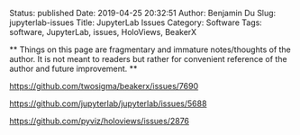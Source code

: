 Status: published
Date: 2019-04-25 20:32:51
Author: Benjamin Du
Slug: jupyterlab-issues
Title: JupyterLab Issues
Category: Software
Tags: software, JupyterLab, issues, HoloViews, BeakerX

**
Things on this page are fragmentary and immature notes/thoughts of the author.
It is not meant to readers but rather for convenient reference of the author and future improvement.
**

https://github.com/twosigma/beakerx/issues/7690

https://github.com/jupyterlab/jupyterlab/issues/5688

https://github.com/pyviz/holoviews/issues/2876


